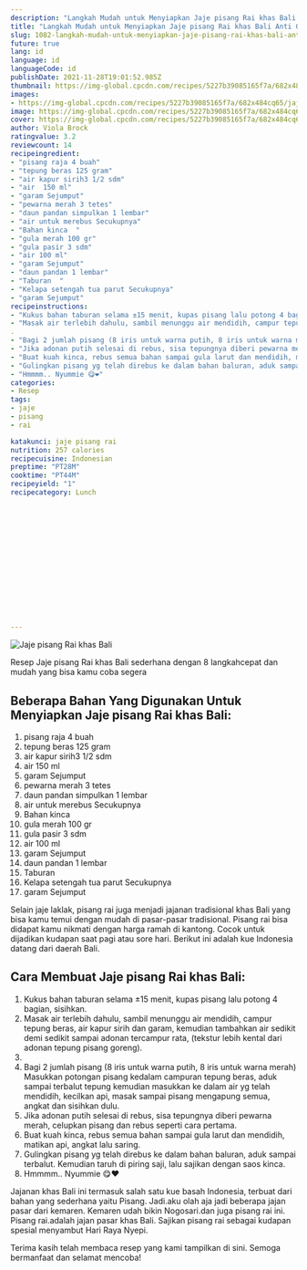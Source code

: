 ```yaml
---
description: "Langkah Mudah untuk Menyiapkan Jaje pisang Rai khas Bali Anti Gagal"
title: "Langkah Mudah untuk Menyiapkan Jaje pisang Rai khas Bali Anti Gagal"
slug: 1082-langkah-mudah-untuk-menyiapkan-jaje-pisang-rai-khas-bali-anti-gagal
future: true
lang: id
language: id
languageCode: id
publishDate: 2021-11-28T19:01:52.985Z 
thumbnail: https://img-global.cpcdn.com/recipes/5227b39085165f7a/682x484cq65/jaje-pisang-rai-khas-bali-foto-resep-utama.png
images:
- https://img-global.cpcdn.com/recipes/5227b39085165f7a/682x484cq65/jaje-pisang-rai-khas-bali-foto-resep-utama.png
image: https://img-global.cpcdn.com/recipes/5227b39085165f7a/682x484cq65/jaje-pisang-rai-khas-bali-foto-resep-utama.png
cover: https://img-global.cpcdn.com/recipes/5227b39085165f7a/682x484cq65/jaje-pisang-rai-khas-bali-foto-resep-utama.png
author: Viola Brock
ratingvalue: 3.2
reviewcount: 14
recipeingredient:
- "pisang raja 4 buah"
- "tepung beras 125 gram"
- "air kapur sirih3 1/2 sdm"
- "air  150 ml"
- "garam Sejumput"
- "pewarna merah 3 tetes"
- "daun pandan simpulkan 1 lembar"
- "air untuk merebus Secukupnya"
- "Bahan kinca  "
- "gula merah 100 gr"
- "gula pasir 3 sdm"
- "air 100 ml"
- "garam Sejumput"
- "daun pandan 1 lembar"
- "Taburan  "
- "Kelapa setengah tua parut Secukupnya"
- "garam Sejumput"
recipeinstructions:
- "Kukus bahan taburan selama ±15 menit, kupas pisang lalu potong 4 bagian, sisihkan."
- "Masak air terlebih dahulu, sambil menunggu air mendidih, campur tepung beras, air kapur sirih dan garam, kemudian tambahkan air sedikit demi sedikit sampai adonan tercampur rata, (tekstur lebih kental dari adonan tepung pisang goreng)."
. 
- "Bagi 2 jumlah pisang (8 iris untuk warna putih, 8 iris untuk warna merah) Masukkan potongan pisang kedalam campuran tepung beras, aduk sampai terbalut tepung kemudian masukkan ke dalam air yg telah mendidih, kecilkan api, masak sampai pisang mengapung semua, angkat dan sisihkan dulu."
- "Jika adonan putih selesai di rebus, sisa tepungnya diberi pewarna merah, celupkan pisang dan rebus seperti cara pertama."
- "Buat kuah kinca, rebus semua bahan sampai gula larut dan mendidih, matikan api, angkat lalu saring."
- "Gulingkan pisang yg telah direbus ke dalam bahan baluran, aduk sampai terbalut. Kemudian taruh di piring saji, lalu sajikan dengan saos kinca."
- "Hmmmm.. Nyummie 😋❤"
categories:
- Resep
tags:
- jaje
- pisang
- rai

katakunci: jaje pisang rai 
nutrition: 257 calories
recipecuisine: Indonesian
preptime: "PT28M"
cooktime: "PT44M"
recipeyield: "1"
recipecategory: Lunch


     
    
    
    
    
    
    
    
    
    
    
      
    
---
```



![Jaje pisang Rai khas Bali](https://img-global.cpcdn.com/recipes/5227b39085165f7a/682x484cq65/jaje-pisang-rai-khas-bali-foto-resep-utama.png)

Resep Jaje pisang Rai khas Bali  sederhana dengan 8 langkahcepat dan mudah yang bisa kamu coba segera

<!--inarticleads1-->

## Beberapa Bahan Yang Digunakan Untuk Menyiapkan Jaje pisang Rai khas Bali:

1. pisang raja 4 buah
1. tepung beras 125 gram
1. air kapur sirih3 1/2 sdm
1. air  150 ml
1. garam Sejumput
1. pewarna merah 3 tetes
1. daun pandan simpulkan 1 lembar
1. air untuk merebus Secukupnya
1. Bahan kinca  
1. gula merah 100 gr
1. gula pasir 3 sdm
1. air 100 ml
1. garam Sejumput
1. daun pandan 1 lembar
1. Taburan  
1. Kelapa setengah tua parut Secukupnya
1. garam Sejumput

Selain jaje laklak, pisang rai juga menjadi jajanan tradisional khas Bali yang bisa kamu temui dengan mudah di pasar-pasar tradisional. Pisang rai bisa didapat kamu nikmati dengan harga ramah di kantong. Cocok untuk dijadikan kudapan saat pagi atau sore hari. Berikut ini adalah kue Indonesia datang dari daerah Bali. 

<!--inarticleads2-->

## Cara Membuat Jaje pisang Rai khas Bali:

1. Kukus bahan taburan selama ±15 menit, kupas pisang lalu potong 4 bagian, sisihkan.
1. Masak air terlebih dahulu, sambil menunggu air mendidih, campur tepung beras, air kapur sirih dan garam, kemudian tambahkan air sedikit demi sedikit sampai adonan tercampur rata, (tekstur lebih kental dari adonan tepung pisang goreng).
1. 
1. Bagi 2 jumlah pisang (8 iris untuk warna putih, 8 iris untuk warna merah) Masukkan potongan pisang kedalam campuran tepung beras, aduk sampai terbalut tepung kemudian masukkan ke dalam air yg telah mendidih, kecilkan api, masak sampai pisang mengapung semua, angkat dan sisihkan dulu.
1. Jika adonan putih selesai di rebus, sisa tepungnya diberi pewarna merah, celupkan pisang dan rebus seperti cara pertama.
1. Buat kuah kinca, rebus semua bahan sampai gula larut dan mendidih, matikan api, angkat lalu saring.
1. Gulingkan pisang yg telah direbus ke dalam bahan baluran, aduk sampai terbalut. Kemudian taruh di piring saji, lalu sajikan dengan saos kinca.
1. Hmmmm.. Nyummie 😋❤


Jajanan khas Bali ini termasuk salah satu kue basah Indonesia, terbuat dari bahan yang sederhana yaitu Pisang. Jadi.aku olah aja jadi beberapa jajan pasar dari kemaren. Kemaren udah bikin Nogosari.dan juga pisang rai ini. Pisang rai.adalah jajan pasar khas Bali. Sajikan pisang rai sebagai kudapan spesial menyambut Hari Raya Nyepi. 

Terima kasih telah membaca resep yang kami tampilkan di sini. Semoga bermanfaat dan selamat mencoba!
